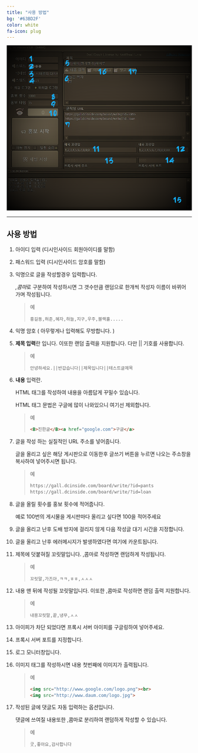 ```yaml
---
title: "사용 방법"
bg: '#63BD2F'
color: white
fa-icon: plug
---
```



![](/img/dcmacro.png)

------



 사용 방법
---
1. 아이디 입력 (디시인사이드 회원아이디를 말함)

2. 패스워드 입력 (디시인사이드 암호를 말함)

3. 익명으로 글을 작성할경우 입력합니다.

   *,콤마*로 구분하여 작성하시면 그 갯수만큼 랜덤으로 한개씩 작성자 이름이 바뀌어 가며 작성됩니다.

   > 예
   >
   > ```
   > 홍길동,허준,혜자,하늘,지구,우주,블랙홀.....
   > ```

4. 익명 암호 ( 아무렇게나 입력해도 무방합니다. )

5. **제목 입력**란 입니다. 이또한 랜덤 출력을 지원합니다. 다만 || 기호를 사용합니다.

   > 예
   >
   > ```
   > 안녕하세요.||반갑습니다||제목입니다||테스트글제목
   > ```

6. **내용** 입력란.

   HTML 태그를 작성하여 내용을 아름답게 꾸밀수 있습니다.

   HTML 태그 문법은 구글에 많이 나와있으니 여기선 제외합니다.

   > 예
   >
   > ```html
   > <B>진한글</B><a href="google.com">구글</a> 
   > ```

7. 글을 작성 하는 실질적인 URL 주소를 넣어줍니다.

   글을 올리고 싶은 해당 게시판으로 이동한후 글쓰기 버튼을 누르면 나오는 주소창을 복사하여 넣어주시면 됩니다.

   > 예
   >
   > ```html
   > https://gall.dcinside.com/board/write/?id=pants
   > https://gall.dcinside.com/board/write/?id=loan
   > ```

8. 글을 올릴 횟수를 홍보 횟수에 적어줍니다.

   예로 100번의 게시물을 게시판마다 올리고 싶다면 100을 적어주세요

9. 글을 올리고 난후 도배 방지에 걸리지 않게 다음 작성글 대기 시간을 지정합니다.

10. 글을 올리고 난후 에러메시지가 발생하였다면 여기에 카운트됩니다.

11. 제목에 덧붙혀질 꼬릿말입니다. ,콤마로 작성하면 랜덤하게 작성됩니다.

    > 예
    >
    > ```
    > 꼬릿말,가즈아,ㅋㅋ,ㅎㅎ,ㅅㅅㅅ
    > ```

12. 내용 맨 뒤에 작성될 꼬릿말입니다. 이또한 ,콤마로 작성하면 랜덤 출력 지원합니다.

    > 예
    >
    > ```
    > 내용꼬릿말,끝,냉무,ㅅㅅ
    > ```

13. 아이피가 차단 되었다면 프록시 서버 아이피를 구글링하여 넣어주세요.

14. 프록시 서버 포트를 지정합니다.

15. 로그 모니터창입니다.

16. 이미지 태그를 작성하시면 내용 첫번째에 이미지가 출력됩니다.

    > 예
    >
    > ```html
    > <img src="http://www.google.com/logo.png"><br>
    > <img src="http://www.daum.com/logo.jpg">
    > ```

17. 작성된 글에 댓글도 자동 입력하는 옵션입니다.

    댓글에 쓰여질 내용또한 ,콤마로 분리하여 랜덤하게 작성할 수 있습니다.

    > ​예
    >
    > ```
    > 굿,좋아요,감사합니다
    > ```



